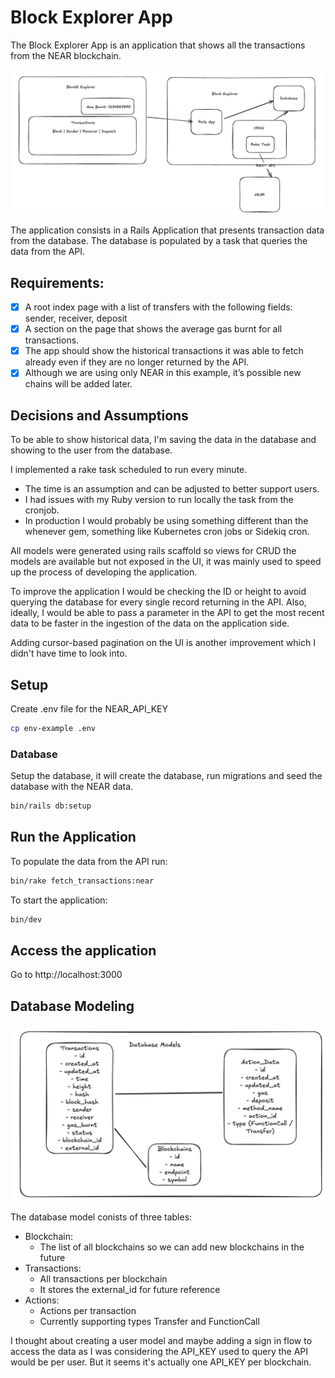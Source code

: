 # Block Explorer App

The Block Explorer App is an application that shows all the transactions from the NEAR blockchain.

![Architecture Diagram](architecture-diagram.png)

The application consists in a Rails Application that presents transaction data from the database.
The database is populated by a task that queries the data from the API.

## Requirements:

- [x] A root index page with a list of transfers with the following fields: sender, receiver, deposit
- [x] A section on the page that shows the average gas burnt for all transactions.
- [x] The app should show the historical transactions it was able to fetch already even if they are no longer returned by the API.
- [x] Although we are using only NEAR in this example, it’s possible new chains will be added later.

## Decisions and Assumptions

To be able to show historical data, I'm saving the data in the database and showing to the user from the database.

I implemented a rake task scheduled to run every minute.
- The time is an assumption and can be adjusted to better support users.
- I had issues with my Ruby version to run locally the task from the cronjob.
- In production I would probably be using something different than the whenever gem, something like Kubernetes cron jobs or Sidekiq cron.

All models were generated using rails scaffold so views for CRUD the models are available but not exposed in the UI, it was mainly used to speed up the process of developing the application.

To improve the application I would be checking the ID or height to avoid querying the database for every single record returning in the API.
Also, ideally, I would be able to pass a parameter in the API to get the most recent data to be faster in the ingestion of the data on the application side.

Adding cursor-based pagination on the UI is another improvement which I didn't have time to look into.

## Setup

Create .env file for the NEAR_API_KEY

```sh
cp env-example .env
```

### Database

Setup the database, it will create the database, run migrations and seed the database with the NEAR data.

```sh
bin/rails db:setup
```

## Run the Application

To populate the data from the API run:

```sh
bin/rake fetch_transactions:near
```

To start the application:

```sh
bin/dev
```

## Access the application

Go to http://localhost:3000


## Database Modeling

![Database Model](database-models.png)

The database model conists of three tables:
- Blockchain:
  - The list of all blockchains so we can add new blockchains in the future
- Transactions:
  - All transactions per blockchain
  - It stores the external_id for future reference
- Actions:
  - Actions per transaction
  - Currently supporting types Transfer and FunctionCall

I thought about creating a user model and maybe adding a sign in flow to access the data as I was considering the API_KEY used to query the API would be per user.
But it seems it's actually one API_KEY per blockchain.
